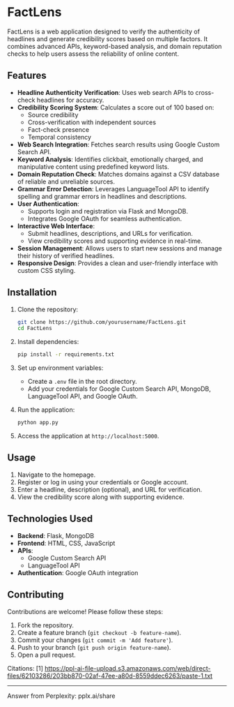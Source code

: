 # FactLens

FactLens is a web application designed to verify the authenticity of headlines and generate credibility scores based on multiple factors. It combines advanced APIs, keyword-based analysis, and domain reputation checks to help users assess the reliability of online content.

## Features

- **Headline Authenticity Verification**: Uses web search APIs to cross-check headlines for accuracy.
- **Credibility Scoring System**: Calculates a score out of 100 based on:
  - Source credibility
  - Cross-verification with independent sources
  - Fact-check presence
  - Temporal consistency
- **Web Search Integration**: Fetches search results using Google Custom Search API.
- **Keyword Analysis**: Identifies clickbait, emotionally charged, and manipulative content using predefined keyword lists.
- **Domain Reputation Check**: Matches domains against a CSV database of reliable and unreliable sources.
- **Grammar Error Detection**: Leverages LanguageTool API to identify spelling and grammar errors in headlines and descriptions.
- **User Authentication**:
  - Supports login and registration via Flask and MongoDB.
  - Integrates Google OAuth for seamless authentication.
- **Interactive Web Interface**:
  - Submit headlines, descriptions, and URLs for verification.
  - View credibility scores and supporting evidence in real-time.
- **Session Management**: Allows users to start new sessions and manage their history of verified headlines.
- **Responsive Design**: Provides a clean and user-friendly interface with custom CSS styling.

## Installation

1. Clone the repository:
   ```bash
   git clone https://github.com/yourusername/FactLens.git
   cd FactLens
   ```

2. Install dependencies:
   ```bash
   pip install -r requirements.txt
   ```

3. Set up environment variables:
   - Create a `.env` file in the root directory.
   - Add your credentials for Google Custom Search API, MongoDB, LanguageTool API, and Google OAuth.

4. Run the application:
   ```bash
   python app.py
   ```

5. Access the application at `http://localhost:5000`.

## Usage

1. Navigate to the homepage.
2. Register or log in using your credentials or Google account.
3. Enter a headline, description (optional), and URL for verification.
4. View the credibility score along with supporting evidence.

## Technologies Used

- **Backend**: Flask, MongoDB
- **Frontend**: HTML, CSS, JavaScript
- **APIs**:
  - Google Custom Search API
  - LanguageTool API
- **Authentication**: Google OAuth integration

## Contributing

Contributions are welcome! Please follow these steps:

1. Fork the repository.
2. Create a feature branch (`git checkout -b feature-name`).
3. Commit your changes (`git commit -m 'Add feature'`).
4. Push to your branch (`git push origin feature-name`).
5. Open a pull request.


Citations:
[1] https://ppl-ai-file-upload.s3.amazonaws.com/web/direct-files/62103286/203bb870-02af-47ee-a80d-8559ddec6263/paste-1.txt

---
Answer from Perplexity: pplx.ai/share
